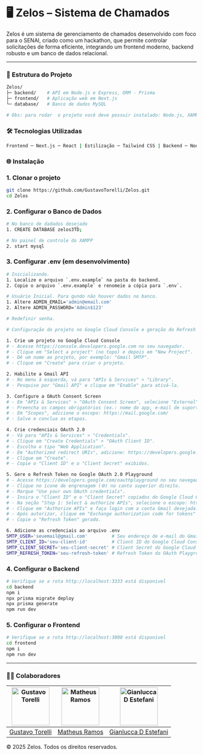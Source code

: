 # 🖥️ Zelos – Sistema de Chamados 
Zelos é um sistema de gerenciamento de chamados desenvolvido com foco para o SENAI, criado como um hackathon, que permite controlar solicitações de forma eficiente, integrando um frontend moderno, backend robusto e um banco de dados relacional.

---

### 📁 Estrutura do Projeto
```bash
Zelos/
├─ backend/    # API em Node.js e Express, ORM - Prisma
├─ frontend/   # Aplicação web em Next.js
└─ database/   # Banco de dados MySQL

# Obs: para rodar  o projeto você deve possuir instalado: Node.js, XAMPP e MySQL
```

### 🛠️ Tecnologias Utilizadas
```bash
Frontend ─ Next.js ─ React | Estilização ─ Tailwind CSS | Backend ─ Node.js ─ Express | Banco de Dados ─ MySQL | ORM ─ Prisma
```

### 🌐 Instalação

### 1. Clonar o projeto

```bash
git clone https://github.com/GustavoTorelli/Zelos.git
cd Zelos
```
### 2. Configurar o Banco de Dados

```bash
# No banco de dadados desejado
1. CREATE DATABASE zelos3TD;

# No painel de controle do XAMPP
2. start mysql
```

### 3. Configurar .env  (em desenvolvimento)
 
```bash
# Inicializando.
1. Localize o arquivo `.env.example` na pasta do backend.
2. Copie o arquivo `.env.example` e renomeie a cópia para `.env`.

# Usuário Inicial. Para qundo não houver dados no banco.
1. Altere ADMIN_EMAIL='admin@email.com' 
2. Altere ADMIN_PASSWORD='Admin$123'

# Redefinir senha.

# Configuração do projeto no Google Cloud Console e geração do Refresh Token

1. Crie um projeto no Google Cloud Console
# - Acesse https://console.developers.google.com no seu navegador.
# - Clique em "Select a project" (no topo) e depois em "New Project".
# - Dê um nome ao projeto, por exemplo: "Gmail SMTP".
# - Clique em "Create" para criar o projeto.

2. Habilite a Gmail API
# - No menu à esquerda, vá para "APIs & Services" > "Library".
# - Pesquise por "Gmail API" e clique em "Enable" para ativá-la.

3. Configure a OAuth Consent Screen
# - Em "APIs & Services" > "OAuth Consent Screen", selecione "External" como User Type.
# - Preencha os campos obrigatórios (ex.: nome do app, e-mail de suporte).
# - Em "Scopes", adicione o escopo: https://mail.google.com/
# - Salve e conclua as etapas.

4. Crie credenciais OAuth 2.0
# - Vá para "APIs & Services" > "Credentials".
# - Clique em "Create Credentials" > "OAuth Client ID".
# - Escolha o tipo "Web Application".
# - Em "Authorized redirect URIs", adicione: https://developers.google.com/oauthplayground
# - Clique em "Create".
# - Copie o "Client ID" e o "Client Secret" exibidos.

5. Gere o Refresh Token no Google OAuth 2.0 Playground
# - Acesse https://developers.google.com/oauthplayground no seu navegador.
# - Clique no ícone de engrenagem (⚙️) no canto superior direito.
# - Marque "Use your own OAuth credentials".
# - Insira o "Client ID" e o "Client Secret" copiados do Google Cloud Console.
# - Na seção "Step 1: Select & authorize APIs", selecione o escopo: https://mail.google.com/
# - Clique em "Authorize APIs" e faça login com a conta Gmail desejada.
# - Após autorizar, clique em "Exchange authorization code for tokens" na seção "Step 2".
# - Copie o "Refresh Token" gerado.

6. Adicione as credenciais ao arquivo .env
SMTP_USER='seuemail@gmail.com'         # Seu endereço de e-mail do Gmail
SMTP_CLIENT_ID='seu-client-id'         # Client ID do Google Cloud Console
SMTP_CLIENT_SECRET='seu-client-secret' # Client Secret do Google Cloud Console
SMTP_REFRESH_TOKEN='seu-refresh-token' # Refresh Token do OAuth Playground
```

### 4. Configurar o Backend

```bash
# Verifique se a rota http://localhost:3333 está disponivel
cd backend
npm i
npx prisma migrate deploy
npx prisma generate
npm run dev
```

### 5. Configurar o Frontend

```bash
# Verifique se a rota http://localhost:3000 está disponivel
cd frontend
npm i
npm run dev
```

---
### 🐱‍👤 Colaboradores
| <img src="https://github.com/gustavotorelli.png" width="100" height="100" alt="Gustavo Torelli" /> | <img src="https://github.com/Matheusrike.png" width="100" height="100" alt="Matheus Ramos" /> | <img src="https://github.com/Bestofef-afk.png" width="100" height="100" alt="Gianlucca D Estefani" /> |
|:------------------------------------------------------------------------------------------------:|:-------------------------------------------------------------------------------------------------:|:-----------------------------------------------------------------------------------------------------:|
| [Gustavo Torelli](https://github.com/gustavotorelli) | [Matheus Ramos](https://github.com/Matheusrike) | [Gianlucca D Estefani](https://github.com/Bestofef-afk) |


© 2025 Zelos. Todos os direitos reservados.
